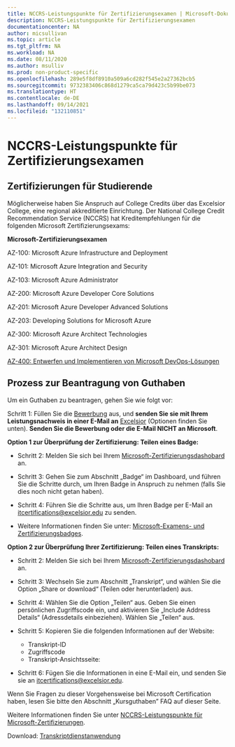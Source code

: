 ```yaml
---
title: NCCRS-Leistungspunkte für Zertifizierungsexamen | Microsoft-Dokumentation
description: NCCRS-Leistungspunkte für Zertifizierungsexamen
documentationcenter: NA
author: micsullivan
ms.topic: article
ms.tgt_pltfrm: NA
ms.workload: NA
ms.date: 08/11/2020
ms.author: msulliv
ms.prod: non-product-specific
ms.openlocfilehash: 289e5f8df8910a509a6cd282f545e2a27362bcb5
ms.sourcegitcommit: 9732383406c868d1279ca5ca79d423c5b99be073
ms.translationtype: HT
ms.contentlocale: de-DE
ms.lasthandoff: 09/14/2021
ms.locfileid: "132110851"
---
```

# <a name="nccrs-college-credit-for-certification-exams"></a>NCCRS-Leistungspunkte für Zertifizierungsexamen

## <a name="certification-for-students"></a>Zertifizierungen für Studierende

Möglicherweise haben Sie Anspruch auf College Credits über das Excelsior College, eine regional akkreditierte Einrichtung. Der National College Credit Recommendation Service (NCCRS) hat Kreditempfehlungen für die folgenden Microsoft Zertifizierungsexams:

**Microsoft-Zertifizierungsexamen**

AZ-100: Microsoft Azure Infrastructure and Deployment

AZ-101: Microsoft Azure Integration and Security

AZ-103: Microsoft Azure Administrator

AZ-200: Microsoft Azure Developer Core Solutions

AZ-201: Microsoft Azure Developer Advanced Solutions

AZ-203: Developing Solutions for Microsoft Azure

AZ-300: Microsoft Azure Architect Technologies

AZ-301: Microsoft Azure Architect Design

[AZ-400: Entwerfen und Implementieren von Microsoft DevOps-Lösungen](https://docs.microsoft.com/learn/certifications/exams/az-400)

## <a name="process-for-requesting-credit"></a>Prozess zur Beantragung von Guthaben

Um ein Guthaben zu beantragen, gehen Sie wie folgt vor:

Schritt 1: Füllen Sie die [Bewerbung](https://query.prod.cms.rt.microsoft.com/cms/api/am/binary/RE2PlKU) aus, und **senden Sie sie mit Ihrem Leistungsnachweis in einer E-Mail an** [Excelsior](https://query.prod.cms.rt.microsoft.com/cms/api/am/binary/RE2PlKU) (Optionen finden Sie unten). **Senden Sie die Bewerbung oder die E-Mail NICHT an Microsoft**.

**Option 1 zur Überprüfung der Zertifizierung: Teilen eines Badge:**

- Schritt 2: Melden Sie sich bei Ihrem [Microsoft-Zertifizierungsdashobard](https://aka.ms/certdashboard) an.

- Schritt 3: Gehen Sie zum Abschnitt „Badge“ im Dashboard, und führen Sie die Schritte durch, um Ihren Badge in Anspruch zu nehmen (falls Sie dies noch nicht getan haben).

- Schritt 4: Führen Sie die Schritte aus, um Ihren Badge per E-Mail an [itcertifications@excelsior.edu](mailto:itcertifications@excelsior.edu) zu senden.

- Weitere Informationen finden Sie unter: [Microsoft-Examens- und Zertifizierungsbadges](/learn/certifications/badges).

**Option 2 zur Überprüfung Ihrer Zertifizierung: Teilen eines Transkripts:**

- Schritt 2: Melden Sie sich bei Ihrem [Microsoft-Zertifizierungsdashobard](https://aka.ms/certdashboard) an.

- Schritt 3: Wechseln Sie zum Abschnitt „Transkript“, und wählen Sie die Option „Share or download“ (Teilen oder herunterladen) aus.

- Schritt 4: Wählen Sie die Option „Teilen“ aus. Geben Sie einen persönlichen Zugriffscode ein, und aktivieren Sie „Include Address Details“ (Adressdetails einbeziehen). Wählen Sie „Teilen“ aus.

- Schritt 5: Kopieren Sie die folgenden Informationen auf der Website:

  - Transkript-ID <nnnnnnn>  
  - Zugriffscode <nnnnnnnn>
  - Transkript-Ansichtsseite: <URL>

- Schritt 6: Fügen Sie die Informationen in eine E-Mail ein, und senden Sie sie an [itcertifications@excelsior.edu](mailto:itcertifications@excelsior.edu).

Wenn Sie Fragen zu dieser Vorgehensweise bei Microsoft Certification haben, lesen Sie bitte den Abschnitt „Kursguthaben” FAQ auf dieser Seite.

Weitere Informationen finden Sie unter [NCCRS-Leistungspunkte für Microsoft-Zertifizierungen](http://www.nationalccrs.org/organizations/microsoft).

Download: [Transkriptdienstanwendung](https://query.prod.cms.rt.microsoft.com/cms/api/am/binary/RE2P3u5)

